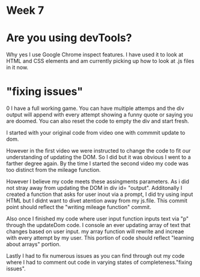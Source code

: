# Week 7
# Are you using devTools?
Why yes I use Google Chrome inspect features. I have used it to look at HTML and CSS elements and am currently picking up how to look at .js files in it now.

# "fixing issues"
0
I have a full working game. You can have multiple attemps and the div output will append with every attempt showing a funny quote or saying you are doomed. You can also reset the code to empty the div and start fresh.

I started with your original code from video one with commmit update to dom.

However in the first video we were instructed to change the code to fit our understanding of updating the DOM. So I did but it was obvious I went to a farther degree again. By the time I started the second video my code was too distinct from the mileage function.

However I believe my code meets these assingments parameters. As i did not stray away from updating the DOM in div id= "output".
Additonally I created a function that asks for user inout via a prompt, I did try using input HTML but I didnt want to divet atention away from my js.file. This commit point should reflect the "writing mileage function" commit.

Also once I finished my code where user input function inputs text via "p" through the updateDom code. I console an ever updating array of text that changes based on user input. my array function will rewrite and increae with every attempt by my user. This portion of code should reflect "learning about arrays" portion.

Lastly I had to fix numerous issues as you can find through out my code where I had to comment out code in varying states of completeness."fixing issues".